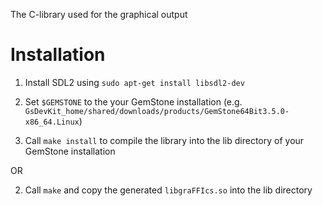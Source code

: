 The C-library used for the graphical output

# Installation

1. Install SDL2 using `sudo apt-get install libsdl2-dev`

2. Set `$GEMSTONE` to the your GemStone installation (e.g. `GsDevKit_home/shared/downloads/products/GemStone64Bit3.5.0-x86_64.Linux`)

3. Call `make install` to compile the library into the lib directory of your GemStone installation

OR

2. Call `make` and copy the generated `libgraFFIcs.so` into the lib directory
